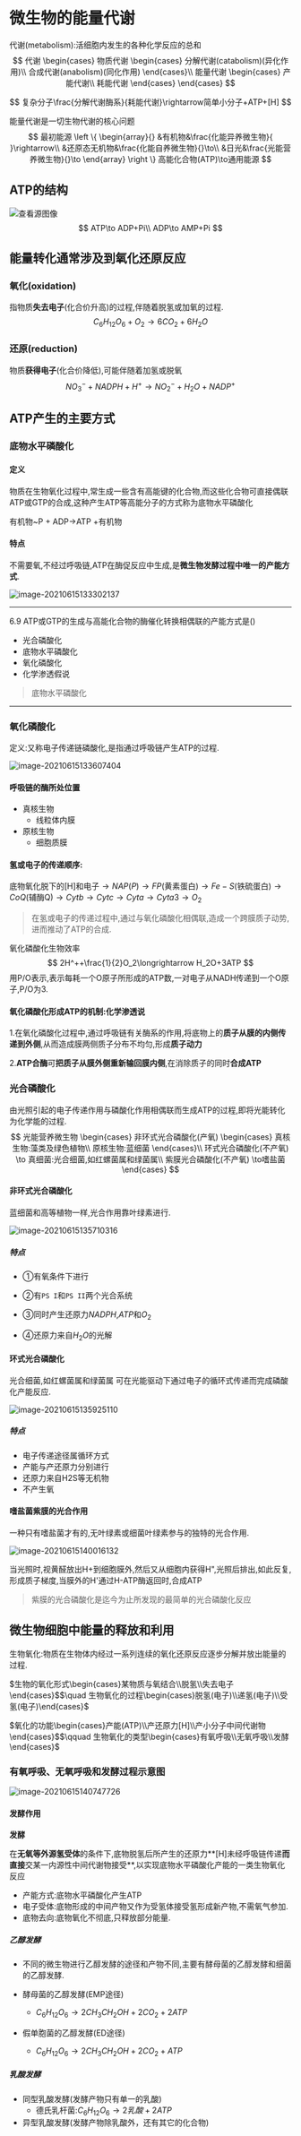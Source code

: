 # 微生物的能量代谢

代谢(metabolism):活细胞内发生的各种化学反应的总和
$$
代谢
\begin{cases}
	物质代谢
	\begin{cases}
		分解代谢(catabolism)(异化作用)\\
		合成代谢(anabolism)(同化作用)
	\end{cases}\\
	能量代谢
    \begin{cases}
    	产能代谢\\
    	耗能代谢
	\end{cases}
\end{cases}
$$

$$
复杂分子\frac{分解代谢酶系}{耗能代谢}\rightarrow简单小分子+ATP+[H]
$$

能量代谢是一切生物代谢的核心问题
$$
最初能源
\left \{
	\begin{array}{}
		&有机物&\frac{化能异养微生物}{ }\rightarrow\\
		&还原态无机物&\frac{化能自养微生物}{}\to\\
		&日光&\frac{光能营养微生物}{}\to
	\end{array}
\right \}
高能化合物(ATP)\to通用能源
$$

## ATP的结构

![查看源图像](image/Ra9a9710a00b388918ce0bdd6225c728d)
$$
ATP\to ADP+Pi\\
ADP\to AMP+Pi
$$


## 能量转化通常涉及到氧化还原反应

### 氧化(oxidation)

指物质**失去电子**(化合价升高)的过程,伴随着脱氢或加氧的过程.
$$
C_6H_{12}O_6+O_2\longrightarrow6CO_2+6H_2O
$$

### 还原(reduction)

物质**获得电子**(化合价降低),可能伴随着加氢或脱氧
$$
NO_3^-+NADPH+H^+\longrightarrow NO_2^-+H_2O+NADP^+
$$

## ATP产生的主要方式

### 底物水平磷酸化

#### 定义

物质在生物氧化过程中,常生成一些含有高能键的化合物,而这些化合物可直接偶联ATP或GTP的合成,这种产生ATP等高能分子的方式称为底物水平磷酸化

有机物~P + ADP→ATP +有机物

#### 特点

不需要氧,不经过呼吸链,ATP在酶促反应中生成,是**微生物发酵过程中唯一的产能方式**.

![image-20210615133302137](image/image-20210615133302137.png)

---

6.9 ATP或GTP的生成与高能化合物的酶催化转换相偶联的产能方式是()

+   光合磷酸化
+   底物水平磷酸化
+   氧化磷酸化
+   化学渗透假说

>    底物水平磷酸化

---

### 氧化磷酸化

定义:又称电子传递链磷酸化,是指通过呼吸链产生ATP的过程.

![image-20210615133607404](image/image-20210615133607404.png)

#### 呼吸链的酶所处位置

+   真核生物
    +   线粒体内膜
+   原核生物
    +   细胞质膜

#### 氢或电子的传递顺序:

底物氧化脱下的[H]和电子$\to NAP(P)\to FP$(黄素蛋白)$\to Fe-S$(铁硫蛋白)$\to CoQ$(辅酶Q)$\to Cytb\to Cytc \to Cyta \to Cyta3\to O_2$

>   在氢或电子的传递过程中,通过与氧化磷酸化相偶联,造成一个跨膜质子动势,进而推动了ATP的合成.

氧化磷酸化生物效率
$$
2H^++\frac{1}{2}O_2\longrightarrow H_2O+3ATP
$$
用P/O表示,表示每耗一个O原子所形成的ATP数,一对电子从NADH传递到一个O原子,P/O为3.

#### 氧化磷酸化形成ATP的机制:化学渗透说

1.在氧化磷酸化过程中,通过呼吸链有关酶系的作用,将底物上的**质子从膜的内侧传递到外侧**,从而造成膜两侧质子分布不均匀,形成**质子动力**

2.**ATP合酶**可**把质子从膜外侧重新输回膜内侧**,在消除质子的同时**合成ATP**

### 光合磷酸化

由光照引起的电子传递作用与磷酸化作用相偶联而生成ATP的过程,即将光能转化为化学能的过程.
$$
光能营养微生物
	\begin{cases}
		非环式光合磷酸化(产氧)
			\begin{cases}
				真核生物:藻类及绿色植物\\
				原核生物:蓝细菌
			\end{cases}\\
        环式光合磷酸化(不产氧)
        	\to 真细菌:光合细菌,如红螺菌属和绿菌属\\
        紫膜光合磷酸化(不产氧)
        	\to嗜盐菌
	\end{cases}
$$

#### 非环式光合磷酸化

蓝细菌和高等植物一样,光合作用靠叶绿素进行.

![image-20210615135710316](image/image-20210615135710316.png)

##### 特点

+   ①有氧条件下进行

+   ②有`PS I`和`PS II`两个光合系统
+   ③同时产生还原力$NADPH$,$ATP$和$O_2$
+   ④还原力来自$H_2O$的光解

#### 环式光合磷酸化

光合细菌,如红螺菌属和绿菌属
可在光能驱动下通过电子的循环式传递而完成磷酸化产能反应.

![image-20210615135925110](image/image-20210615135925110.png)

##### 特点

+   电子传递途径属循环方式
+   产能与产还原力分别进行
+   还原力来自H2S等无机物
+   不产生氧

#### 嗜盐菌紫膜的光合作用

一种只有嗜盐菌才有的,无叶绿素或细菌叶绿素参与的独特的光合作用.

![image-20210615140016132](image/image-20210615140016132.png)

当光照时,视黄醛放出H+到细胞膜外,然后又从细胞内获得H",光照后排出,如此反复,形成质子梯度,当膜外的H'通过H-ATP酶返回时,合成ATP

>    紫膜的光合磷酸化是迄今为止所发现的最简单的光合磷酸化反应

## 微生物细胞中能量的释放和利用

生物氧化:物质在生物体内经过一系列连续的氧化还原反应逐步分解并放出能量的过程.

$生物的氧化形式\begin{cases}某物质与氧结合\\脱氢\\失去电子\end{cases}$$\quad 生物氧化的过程\begin{cases}脱氢(电子)\\递氢(电子)\\受氢(电子)\end{cases}$

$氧化的功能\begin{cases}产能(ATP)\\产还原力[H]\\产小分子中间代谢物\end{cases}$$\qquad 生物氧化的类型\begin{cases}有氧呼吸\\无氧呼吸\\发酵\end{cases}$

### 有氧呼吸、无氧呼吸和发酵过程示意图

![image-20210615140747726](image/image-20210615140747726.png)

#### 发酵作用

**发酵**

在**无氧等外源氢受体**的条件下,底物脱氢后所产生的还原力**[H]未经呼吸链传递**而直接**交某一内源性中间代谢物接受**,以实现底物水平磷酸化产能的一类生物氧化反应

+   产能方式:底物水平磷酸化产生ATP
+   电子受体:底物形成的中间产物又作为受氢体接受氢形成新产物,不需氧气参加.
+   底物去向:底物氧化不彻底,只释放部分能量.

##### 乙醇发酵

+   不同的微生物进行乙醇发酵的途径和产物不同,主要有酵母菌的乙醇发酵和细菌的乙醇发酵.
+   酵母菌的乙醇发酵(EMP途径)
    +   $C_6H_{12}O_6\longrightarrow 2CH_3CH_2OH+2CO_2+2ATP$

+   假单胞菌的乙醇发酵(ED途径)
    +   $C_6H_{12}O_6\longrightarrow 2CH_3CH_2OH+2CO_2+ATP$

##### 乳酸发酵

+   同型乳酸发酵(发酵产物只有单一的乳酸)
    +   德氏乳杆菌:$C_6H_{12}O_6\longrightarrow2乳酸+2ATP$
+   异型乳酸发酵(发酵产物除乳酸外，还有其它的化合物)

